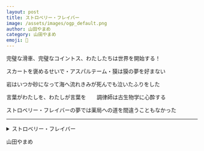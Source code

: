 ```yaml
---
layout: post
title: ストロベリー・フレイバー
image: /assets/images/ogp_default.png
author: 山田やまめ
category: 山田やまめ
emoji: 🦢
---
```


<div class="tanka-area"><div class="tanka">
<p>完璧な滑車、完璧なコイントス、わたしたちは世界を開始する！</p>
<p>スカートを褒めるせいで・アスパルテーム・獏は獏の夢を好まない</p>
<p>岩はいつか砂になって海へ流れきみが死んでも泣いたふりをした</p>
<p>言葉がわたしを、わたしが言葉を　　調律師は古生物学に心酔する</p>
<p>ストロベリー・フレイバーの夢では薬局への道を間違うこともなかった</p></div></div>

---

<details><summary>ストロベリー・フレイバー</summary>
完璧な滑車、完璧なコイントス、わたしたちは世界を開始する！<br/>
スカートを褒めるせいで・アスパルテーム・獏は獏の夢を好まない<br/>
岩はいつか砂になって海へ流れきみが死んでも泣いたふりをした<br/>
言葉がわたしを、わたしが言葉を　　調律師は古生物学に心酔する<br/>
ストロベリー・フレイバーの夢では薬局への道を間違うこともなかった<br/>
</details>

山田やまめ
